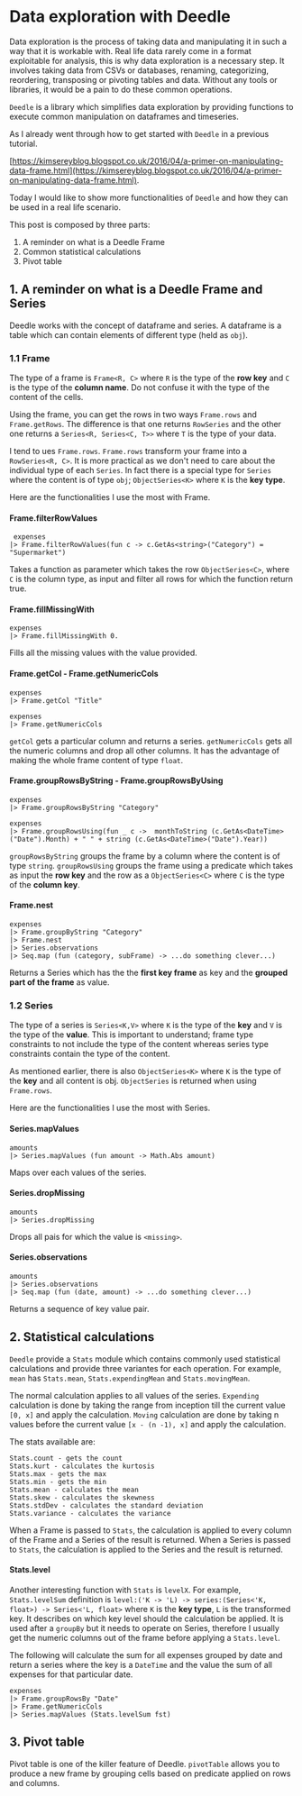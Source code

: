 # Data exploration with Deedle

Data exploration is the process of taking data and manipulating it in such a way that it is workable with.
Real life data rarely come in a format exploitable for analysis, this is why data exploration is a necessary step.
It involves taking data from CSVs or databases, renaming, categorizing, reordering, transposing or pivoting tables and data.
Without any tools or libraries, it would be a pain to do these common operations.

`Deedle` is a library which simplifies data exploration by providing functions to execute common manipulation on dataframes and timeseries.

As I already went through how to get started with `Deedle` in a previous tutorial.

[https://kimsereyblog.blogspot.co.uk/2016/04/a-primer-on-manipulating-data-frame.html](https://kimsereyblog.blogspot.co.uk/2016/04/a-primer-on-manipulating-data-frame.html).

Today I would like to show more functionalities of `Deedle` and how they can be used in a real life scenario.

This post is composed by three parts:
 1. A reminder on what is a Deedle Frame
 2. Common statistical calculations
 3. Pivot table

## 1. A reminder on what is a Deedle Frame and Series

Deedle works with the concept of dataframe and series.
A dataframe is a table which can contain elements of different type (held as `obj`).

### 1.1 Frame

The type of a frame is `Frame<R, C>` where `R` is the type of the __row key__ and `C` is the type of the __column name__.
Do not confuse it with the type of the content of the cells.

Using the frame, you can get the rows in two ways `Frame.rows` and `Frame.getRows`.
The difference is that one returns `RowSeries` and the other one returns a `Series<R, Series<C, T>>` where `T` is the type of your data.

I tend to ues `Frame.rows`. `Frame.rows` transform your frame into a `RowSeries<R, C>`. It is more practical as we don't need to care about the individual type of each `Series`.
In fact there is a special type for `Series` where the content is of type `obj`; `ObjectSeries<K>` where `K` is the __key type__.

Here are the functionalities I use the most with Frame.

#### Frame.filterRowValues

```
 expenses
|> Frame.filterRowValues(fun c -> c.GetAs<string>("Category") = "Supermarket")
```

Takes a function as parameter which takes the row `ObjectSeries<C>`, where `C` is the column type, as input and filter all rows for which the function return true.

#### Frame.fillMissingWith

```
expenses
|> Frame.fillMissingWith 0.
```

Fills all the missing values with the value provided.

#### Frame.getCol - Frame.getNumericCols

```
expenses
|> Frame.getCol "Title"

expenses
|> Frame.getNumericCols
```

`getCol` gets a particular column and returns a series. `getNumericCols` gets all the numeric columns and drop all other columns.
It has the advantage of making the whole frame content of type `float`.

#### Frame.groupRowsByString - Frame.groupRowsByUsing

```
expenses
|> Frame.groupRowsByString "Category"

expenses
|> Frame.groupRowsUsing(fun _ c ->  monthToString (c.GetAs<DateTime>("Date").Month) + " " + string (c.GetAs<DateTime>("Date").Year))
```

`groupRowsByString` groups the frame by a column where the content is of type `string`.
`groupRowsUsing` groups the frame using a predicate which takes as input the __row key__ and the row as a `ObjectSeries<C>` where `C` is the type of the __column key__.

#### Frame.nest

```
expenses
|> Frame.groupByString "Category"
|> Frame.nest
|> Series.observations
|> Seq.map (fun (category, subFrame) -> ...do something clever...)
```

Returns a Series which has the the __first key frame__ as key and the __grouped part of the frame__ as value.

### 1.2 Series

The type of a series is `Series<K,V>` where `K` is the type of the __key__ and `V` is the type of the __value__.
This is important to understand; frame type constraints to not include the type of the content whereas series type constraints contain the type of the content.

As mentioned earlier, there is also `ObjectSeries<K>` where `K` is the type of the __key__ and all content is obj.
`ObjectSeries` is returned when using `Frame.rows`.

Here are the functionalities I use the most with Series.

#### Series.mapValues

```
amounts
|> Series.mapValues (fun amount -> Math.Abs amount) 
```
Maps over each values of the series.

#### Series.dropMissing

```
amounts
|> Series.dropMissing
```

Drops all pais for which the value is `<missing>`.

#### Series.observations

```
amounts
|> Series.observations
|> Seq.map (fun (date, amount) -> ...do something clever...)
```

Returns a sequence of key value pair.

## 2. Statistical calculations

`Deedle` provide a `Stats` module which contains commonly used statistical calculations and provide three variantes for each operation.
For example, `mean` has `Stats.mean`, `Stats.expendingMean` and `Stats.movingMean`.

The normal calculation applies to all values of the series.
`Expending` calculation is done by taking the range from inception till the current value `[0, x]` and apply the calculation.
`Moving` calculation are done by taking n values before the current value `[x - (n -1), x]` and apply the calculation.

The stats available are:

```
Stats.count - gets the count
Stats.kurt - calculates the kurtosis 
Stats.max - gets the max
Stats.min - gets the min
Stats.mean - calculates the mean
Stats.skew - calculates the skewness
Stats.stdDev - calculates the standard deviation
Stats.variance - calculates the variance
```

When a Frame is passed to `Stats`, the calculation is applied to every column of the Frame and a Series of the result is returned.
When a Series is passed to `Stats`, the calculation is applied to the Series and the result is returned.

#### Stats.level

Another interesting function with `Stats` is `levelX`.
For example, `Stats.levelSum` definition is `level:('K -> 'L) -> series:(Series<'K, float>) -> Series<'L, float>` where `K` is the __key type__, `L` is the transformed key.
It describes on which key level should the calculation be applied.
It is used after a `groupBy` but it needs to operate on Series, therefore I usually get the numeric columns out of the frame before applying a `Stats.level`.

The following will calculate the sum for all expenses grouped by date and return a series where the key is a `DateTime` and the value the sum of all expenses for that particular date.

```
expenses
|> Frame.groupRowsBy "Date"
|> Frame.getNumericCols
|> Series.mapValues (Stats.levelSum fst)
```

## 3. Pivot table

Pivot table is one of the killer feature of Deedle.
`pivotTable` allows you to produce a new frame by grouping cells based on predicate applied on rows and columns.
